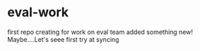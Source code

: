# eval-work
first repo creating for work on eval team
added something new! Maybe....Let's seee
first try at syncing

